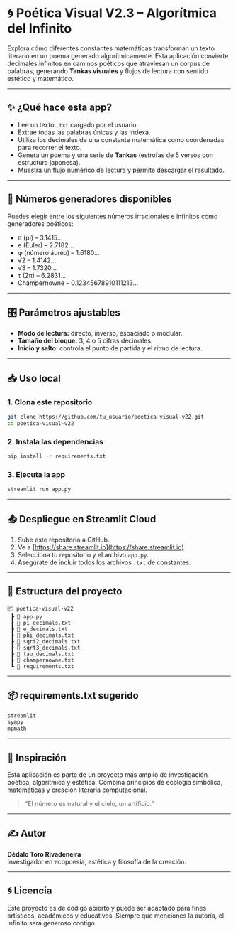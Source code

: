 # 🌀 Poética Visual V2.3 – Algorítmica del Infinito

Explora cómo diferentes constantes matemáticas transforman un texto literario en un poema generado algorítmicamente. Esta aplicación convierte decimales infinitos en caminos poéticos que atraviesan un corpus de palabras, generando **Tankas visuales** y flujos de lectura con sentido estético y matemático.

---

## ✨ ¿Qué hace esta app?

- Lee un texto `.txt` cargado por el usuario.
- Extrae todas las palabras únicas y las indexa.
- Utiliza los decimales de una constante matemática como coordenadas para recorrer el texto.
- Genera un poema y una serie de **Tankas** (estrofas de 5 versos con estructura japonesa).
- Muestra un flujo numérico de lectura y permite descargar el resultado.

---

## 📐 Números generadores disponibles

Puedes elegir entre los siguientes números irracionales e infinitos como generadores poéticos:

- π (pi) – 3.1415…
- e (Euler) – 2.7182…
- φ (número áureo) – 1.6180…
- √2 – 1.4142…
- √3 – 1.7320…
- τ (2π) – 6.2831…
- Champernowne – 0.12345678910111213…

---

## 🎛️ Parámetros ajustables

- **Modo de lectura:** directo, inverso, espaciado o modular.
- **Tamaño del bloque:** 3, 4 o 5 cifras decimales.
- **Inicio y salto:** controla el punto de partida y el ritmo de lectura.

---

## 📥 Uso local

### 1. Clona este repositorio
```bash
git clone https://github.com/tu_usuario/poetica-visual-v22.git
cd poetica-visual-v22
```

### 2. Instala las dependencias
```bash
pip install -r requirements.txt
```

### 3. Ejecuta la app
```bash
streamlit run app.py
```

---

## 📤 Despliegue en Streamlit Cloud

1. Sube este repositorio a GitHub.
2. Ve a [https://share.streamlit.io](https://share.streamlit.io)
3. Selecciona tu repositorio y el archivo `app.py`.
4. Asegúrate de incluir todos los archivos `.txt` de constantes.

---

## 📁 Estructura del proyecto

```
📦 poetica-visual-v22
 ┣ 📜 app.py
 ┣ 📜 pi_decimals.txt
 ┣ 📜 e_decimals.txt
 ┣ 📜 phi_decimals.txt
 ┣ 📜 sqrt2_decimals.txt
 ┣ 📜 sqrt3_decimals.txt
 ┣ 📜 tau_decimals.txt
 ┣ 📜 champernowne.txt
 ┗ 📜 requirements.txt
```

---

## 📦 requirements.txt sugerido

```txt
streamlit
sympy
mpmath
```

---

## 🧠 Inspiración

Esta aplicación es parte de un proyecto más amplio de investigación poética, algorítmica y estética. Combina principios de ecología simbólica, matemáticas y creación literaria computacional.

> “El número es natural y el cielo, un artificio.”

---

## ✍️ Autor

**Dédalo Toro Rivadeneira**  
Investigador en ecopoesía, estética y filosofía de la creación.

---

## 🌀 Licencia

Este proyecto es de código abierto y puede ser adaptado para fines artísticos, académicos y educativos. Siempre que menciones la autoría, el infinito será generoso contigo.

